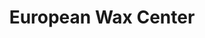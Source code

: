 ---
title: "European Wax Center"
url: /chicago/european-wax-center-west-north-avenue/
shop: Kosmetik
---